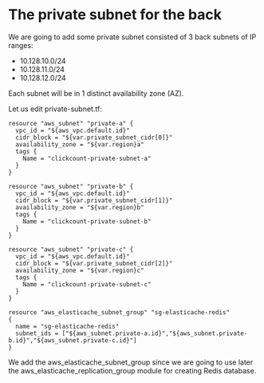 # The private subnet for the back


We are going to add some private subnet consisted of 3 back subnets of IP ranges:
- 10.128.10.0/24 
- 10.128.11.0/24 
- 10.128.12.0/24 

Each subnet will be in 1 distinct availability zone (AZ).


Let us edit private-subnet.tf:
```console
resource "aws_subnet" "private-a" {
  vpc_id = "${aws_vpc.default.id}"
  cidr_block = "${var.private_subnet_cidr[0]}"
  availability_zone = "${var.region}a"
  tags {
    Name = "clickcount-private-subnet-a"
  }
}
  
resource "aws_subnet" "private-b" {
  vpc_id = "${aws_vpc.default.id}"
  cidr_block = "${var.private_subnet_cidr[1]}"
  availability_zone = "${var.region}b"
  tags {
    Name = "clickcount-private-subnet-b"
  }
}
  
resource "aws_subnet" "private-c" {
  vpc_id = "${aws_vpc.default.id}"
  cidr_block = "${var.private_subnet_cidr[2]}"
  availability_zone = "${var.region}c"
  tags {
    Name = "clickcount-private-subnet-c"
  }
}

resource "aws_elasticache_subnet_group" "sg-elasticache-redis"
{
  name = "sg-elasticache-redis"
  subnet_ids = ["${aws_subnet.private-a.id}","${aws_subnet.private-b.id}","${aws_subnet.private-c.id}"]  
}
```

We add the aws_elasticache_subnet_group since we are going to use later the aws_elasticache_replication_group module for creating Redis database.

